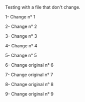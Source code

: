 Testing with a file that don't change.

1- Change n° 1

2- Change n° 2

3- Change n° 3

4- Change n° 4

5- Change n° 5

6- Change original n° 6

7- Change original n° 7

8- Change original n° 8

9- Change original n° 9